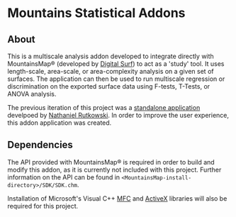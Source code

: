 # Mountains Statistical Addons
## About
This is a multiscale analysis addon developed to integrate directly with MountainsMap® (developed by [Digital Surf](https://www.digitalsurf.com/)) to act as a 'study' tool.
It uses length-scale, area-scale, or area-complexity analysis on a given set of surfaces.
The application can then be used to run multiscale regression or discrimination on the exported surface data using F-tests, T-Tests, or ANOVA analysis.

The previous iteration of this project was a [standalone application](https://github.com/MatthewSpofford/Multiscale-Statistical-Analysis) develpoed by [Nathaniel Rutkowski](https://github.com/nrutkowski1). In order to improve the user experience, this addon application was created.

## Dependencies
The API provided with MountainsMap® is required in order to build and modify this addon, as it is currently not included with this project. Further information on the API can be found in `<MountainsMap-install-directory>/SDK/SDK.chm`.

Installation of Microsoft's Visual C++ [MFC](https://docs.microsoft.com/en-us/cpp/mfc/mfc-desktop-applications) and [ActiveX](https://docs.microsoft.com/en-us/windows/win32/com/activex-controls) libraries will also be required for this project.
